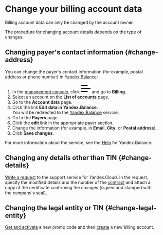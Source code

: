 # Change your billing account data

Billing account data can only be changed by the account owner.

The procedure for changing account details depends on the type of changes.

## Changing payer's contact information {#change-address}

You can change the payer's contact information (for example, postal address or phone number) in [Yandex.Balance](https://balance.yandex.ru/):

1. In the [management console](https://console.cloud.yandex.ru/billing), click ![image](../../_assets/ugly-sandwich.svg) and go to **Billing**.
1. Select an account on the **List of accounts** page.
1. Go to the **Account data** page.
1. Click the link **Edit data in Yandex.Balance**. <br/>You will be redirected to the [Yandex.Balance](https://balance.yandex.ru/) service.
1. Go to the **Payers** page.
1. Click the **edit** link in the appropriate payer section.
1. Change the information (for example, in **Email**, **City**, or **Postal address**).
1. Click **Save changes**.

For more information about the service, see the [Help](https://yandex.ru/support/balance/) for Yandex.Balance.

## Changing any details other than TIN {#change-details}

[Write a request](../qa/common.md) to the support service for Yandex.Cloud. In the request, specify the modified details and the number of the [contract](../concepts/contract.md) and attach a copy of the certificate confirming the changes (signed and stamped with the company's seal).

## Changing the legal entity or TIN {#change-legal-entity}

[Get and activate](../quickstart/index.md#get_promocode) a new promo code and then [create](../quickstart/index.md#create_billing_account) a new billing account.

